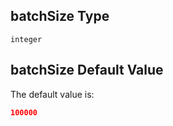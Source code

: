 ## batchSize Type

`integer`

## batchSize Default Value

The default value is:

```json
100000
```
